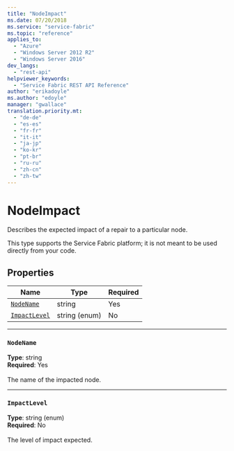 ```yaml
---
title: "NodeImpact"
ms.date: 07/20/2018
ms.service: "service-fabric"
ms.topic: "reference"
applies_to: 
  - "Azure"
  - "Windows Server 2012 R2"
  - "Windows Server 2016"
dev_langs: 
  - "rest-api"
helpviewer_keywords: 
  - "Service Fabric REST API Reference"
author: "erikadoyle"
ms.author: "edoyle"
manager: "gwallace"
translation.priority.mt: 
  - "de-de"
  - "es-es"
  - "fr-fr"
  - "it-it"
  - "ja-jp"
  - "ko-kr"
  - "pt-br"
  - "ru-ru"
  - "zh-cn"
  - "zh-tw"
---
```

# NodeImpact

Describes the expected impact of a repair to a particular node.

This type supports the Service Fabric platform; it is not meant to be used directly from your code.


## Properties
| Name | Type | Required |
| --- | --- | --- |
| [`NodeName`](#nodename) | string | Yes |
| [`ImpactLevel`](#impactlevel) | string (enum) | No |

____
### `NodeName`
__Type__: string <br/>
__Required__: Yes<br/>
<br/>
The name of the impacted node.

____
### `ImpactLevel`
__Type__: string (enum) <br/>
__Required__: No<br/>
<br/>
The level of impact expected.



